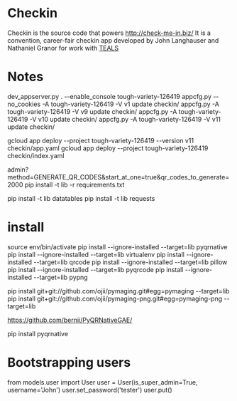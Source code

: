 # Checkin
Checkin is the source code that powers http://check-me-in.biz/
It is a convention, career-fair checkin app developed by John Langhauser and Nathaniel Granor for work with <a href="https://www.tealsk12.org/">TEALS</a>

# Notes
dev_appserver.py . --enable_console
tough-variety-126419
appcfg.py --no_cookies -A tough-variety-126419 -V v1 update checkin/
appcfg.py -A tough-variety-126419 -V v9 update checkin/
appcfg.py -A tough-variety-126419 -V v10 update checkin/
appcfg.py -A tough-variety-126419 -V v11 update checkin/

gcloud app deploy --project tough-variety-126419 --version v11 checkin/app.yaml
gcloud app deploy --project tough-variety-126419 checkin/index.yaml

admin?method=GENERATE_QR_CODES&start_at_one=true&qr_codes_to_generate=2000
pip install -t lib -r requirements.txt

pip install -t lib datatables
pip install -t lib requests

# install
source env/bin/activate
pip install --ignore-installed --target=lib pyqrnative
pip install --ignore-installed --target=lib virtualenv
pip install --ignore-installed --target=lib qrcode
pip install --ignore-installed --target=lib pillow
pip install --ignore-installed --target=lib pyqrcode
pip install --ignore-installed --target=lib pypng

pip install git+git://github.com/ojii/pymaging.git#egg=pymaging --target=lib
pip install git+git://github.com/ojii/pymaging-png.git#egg=pymaging-png --target=lib

https://github.com/bernii/PyQRNativeGAE/


pip install pyqrnative


# Bootstrapping users
from models.user import User
user = User(is_super_admin=True, username='John')
user.set_password('tester')
user.put()
